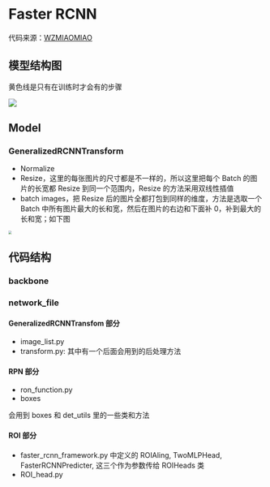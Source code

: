 # Faster RCNN

代码来源：[WZMIAOMIAO](https://github.com/WZMIAOMIAO/deep-learning-for-image-processing/tree/master/pytorch_object_detection/faster_rcnn)



## 模型结构图

黄色线是只有在训练时才会有的步骤

<img src="https://cdn.jsdelivr.net/gh/hucorz/image-processing-by-dl/img/obj_detection/fasterRCNN_1.png"  />

## Model

### GeneralizedRCNNTransform

-   Normalize
-   Resize，这里的每张图片的尺寸都是不一样的，所以这里把每个 Batch 的图片的长宽都 Resize 到同一个范围内，Resize 的方法采用双线性插值
-   batch images，把 Resize 后的图片全都打包到同样的维度，方法是选取一个 Batch 中所有图片最大的长和宽，然后在图片的右边和下面补 0，补到最大的长和宽；如下图

<img src="https://cdn.jsdelivr.net/gh/hucorz/image-processing-by-dl/img/obj_detection/fasterRCNN_2.png" style="zoom:40%;" />

## 代码结构

### backbone



### network_file

#### GeneralizedRCNNTransfom 部分

-   image_list.py
-   transform.py: 其中有一个后面会用到的后处理方法

#### RPN 部分

- ron_function.py
- boxes

会用到 boxes 和 det_utils 里的一些类和方法

#### ROI 部分

-   faster_rcnn_framework.py 中定义的 ROIAling, TwoMLPHead, FasterRCNNPredicter, 这三个作为参数传给 ROIHeads 类 
-   ROI_head.py 